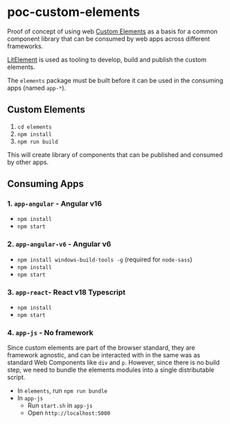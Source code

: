 # poc-custom-elements

Proof of concept of using web [Custom Elements](https://developer.mozilla.org/en-US/docs/Web/API/Web_components/Using_custom_elements) as a basis for a common component library that can be consumed by web apps across different frameworks.

[LitElement](https://lit.dev/) is used as tooling to develop, build and publish the custom elements.

The `elements` package must be built before it can be used in the consuming apps (named `app-*`).

## Custom Elements

1. `cd elements`
1. `npm install`
1. `npm run build`

This will create library of components that can be published and consumed by other apps.

## Consuming Apps

### 1. `app-angular` - Angular v16

- `npm install`
- `npm start`

### 2. `app-angular-v6` - Angular v6

- `npm install windows-build-tools -g` (required for `node-sass`)
- `npm install`
- `npm start`

### 3. `app-react`- React v18 Typescript

- `npm install`
- `npm start`

### 4. `app-js` - No framework

Since custom elements are part of the browser standard, they are framework agnostic, and can be interacted with in the same was as standard Web Components like `div` and `p`. However, since there is no build step, we need to bundle the elements modules into a single distributable script.

- In `elements`, run `npm run bundle`
- In `app-js`
    - Run `start.sh` in `app-js`
    - Open `http://localhost:5000`
